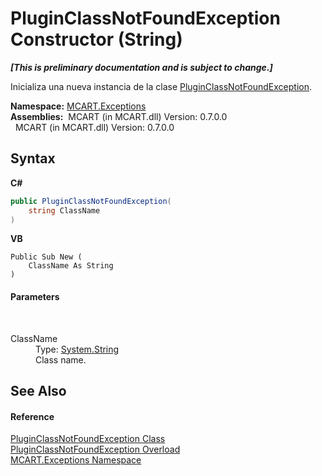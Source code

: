 # PluginClassNotFoundException Constructor (String)
 _**\[This is preliminary documentation and is subject to change.\]**_

Inicializa una nueva instancia de la clase <a href="2b92df32-ecad-b952-5477-65858a1569fd">PluginClassNotFoundException</a>.

**Namespace:**&nbsp;<a href="36e6166c-cb29-ee06-1b8a-ebc61fae7b0a">MCART.Exceptions</a><br />**Assemblies:**&nbsp;&nbsp;MCART (in MCART.dll) Version: 0.7.0.0<br />&nbsp;&nbsp;MCART (in MCART.dll) Version: 0.7.0.0<br />

## Syntax

**C#**<br />
``` C#
public PluginClassNotFoundException(
	string ClassName
)
```

**VB**<br />
``` VB
Public Sub New ( 
	ClassName As String
)
```


#### Parameters
&nbsp;<dl><dt>ClassName</dt><dd>Type: <a href="http://msdn2.microsoft.com/es-es/library/s1wwdcbf" target="_blank">System.String</a><br />Class name.</dd></dl>

## See Also


#### Reference
<a href="2b92df32-ecad-b952-5477-65858a1569fd">PluginClassNotFoundException Class</a><br /><a href="a3fcdd48-8aa3-9509-2c61-1ef62fd005e2">PluginClassNotFoundException Overload</a><br /><a href="36e6166c-cb29-ee06-1b8a-ebc61fae7b0a">MCART.Exceptions Namespace</a><br />